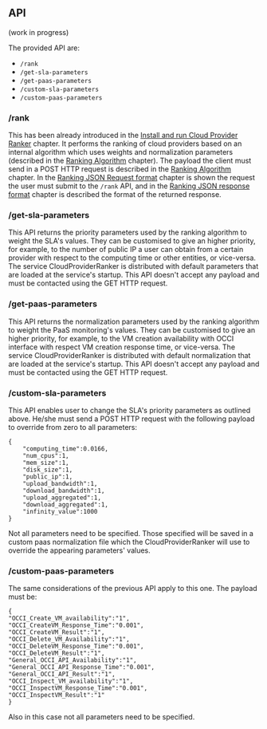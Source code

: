 
## API

(work in progress)

The provided API are:
* ```/rank```
* ```/get-sla-parameters```
* ```/get-paas-parameters```
* ```/custom-sla-parameters```
* ```/custom-paas-parameters```



### /rank
This has been already introduced in the [Install and run Cloud Provider Ranker](chapter2.md) chapter.
It performs the ranking of cloud providers based on an internal algorithm which uses weights and normalization parameters (described in the [Ranking Algorithm](chapter4.md) chapter). The payload the client must send in a POST HTTP request is described in the [Ranking Algorithm](chapter4.md) chapter. In the [Ranking JSON Request format](chapter8.md) chapter is shown the request the user must submit to the ```/rank``` API, and in the [Ranking JSON response format](chapter9.md) chapter is described the format of the returned response.

### /get-sla-parameters
This API returns the priority parameters used by the ranking algorithm to weight the SLA's values. They can be customised to give an higher priority, for example, to the number of public IP a user can obtain from a certain provider with respect to the computing time or other entities, or vice-versa. The service CloudProviderRanker is distributed with default parameters that are loaded at the service's startup.
This API doesn't accept any payload and must be contacted using the GET HTTP request.

### /get-paas-parameters
This API returns the normalization parameters used by the ranking algorithm to weight the PaaS monitoring's values. They can be customised to give an higher priority, for example, to the VM creation availability with OCCI interface with respect VM creation response time, or vice-versa. The service CloudProviderRanker is distributed with default normalization that are loaded at the service's startup.
This API doesn't accept any payload and must be contacted using the GET HTTP request.
### /custom-sla-parameters
This API enables user to change the SLA's priority parameters as outlined above. He/she must send a POST HTTP request with the following payload to override from zero to all parameters:
```
{
    "computing_time":0.0166,
    "num_cpus":1,
    "mem_size":1,
    "disk_size":1,
    "public_ip":1,
    "upload_bandwidth":1,
    "download_bandwidth":1,
    "upload_aggregated":1,
    "download_aggregated":1,
    "infinity_value":1000
}
```
Not all parameters need to be specified. Those specified will be saved in a custom paas normalization file which the CloudProviderRanker will use to override the appearing parameters' values.

### /custom-paas-parameters

The same considerations of the previous API apply to this one. The payload must be:
```
{
"OCCI_Create_VM_availability":"1",
"OCCI_CreateVM_Response_Time":"0.001",
"OCCI_CreateVM_Result":"1",
"OCCI_Delete_VM_Availability":"1",
"OCCI_DeleteVM_Response_Time":"0.001",
"OCCI_DeleteVM_Result":"1",
"General_OCCI_API_Availability":"1",
"General_OCCI_API_Response_Time":"0.001",
"General_OCCI_API_Result":"1",
"OCCI_Inspect_VM_availability":"1",
"OCCI_InspectVM_Response_Time":"0.001",
"OCCI_InspectVM_Result":"1"
}
```
Also in this case not all parameters need to be specified.

